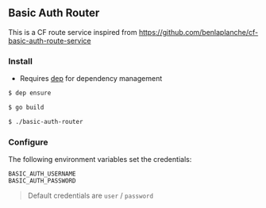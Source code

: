 ## Basic Auth Router

This is a CF route service inspired from https://github.com/benlaplanche/cf-basic-auth-route-service

### Install

- Requires [dep](https://github.com/golang/dep) for dependency management  

```bash
$ dep ensure

$ go build

$ ./basic-auth-router
```

### Configure

The following environment variables set the credentials:

```
BASIC_AUTH_USERNAME
BASIC_AUTH_PASSWORD
```

> Default credentials are `user` / `password`
